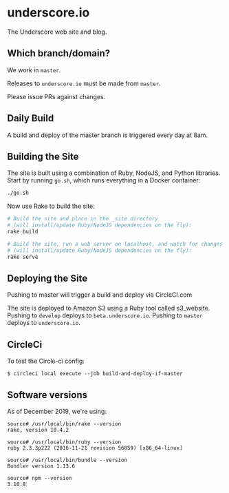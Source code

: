 # underscore.io

The Underscore web site and blog.

## Which branch/domain?

We work in `master`.

Releases to `underscore.io` must be made from `master`.

Please issue PRs against changes.

## Daily Build

A build and deploy of the master branch is triggered every day at 8am.

## Building the Site

The site is built using a combination
of Ruby, NodeJS, and Python libraries.
Start by running `go.sh`,
which runs everything in a Docker container:

~~~bash
./go.sh
~~~

Now use Rake to build the site:

~~~bash
# Build the site and place in the _site directory
# (will install/update Ruby/NodeJS dependencies on the fly):
rake build

# Build the site, run a web server on localhost, and watch for changes
# (will install/update Ruby/NodeJS dependencies on the fly):
rake serve
~~~

## Deploying the Site

Pushing to master will trigger a build and deploy via CircleCI.com

The site is deployed to Amazon S3
using a Ruby tool called s3_website.
Pushing to `develop` deploys to `beta.underscore.io`.
Pushing to `master` deploys to `underscore.io`.

## CircleCi

To test the Circle-ci config:

```
$ circleci local execute --job build-and-deploy-if-master
```

## Software versions

As of December 2019, we're using:

```
source# /usr/local/bin/rake --version
rake, version 10.4.2

source# /usr/local/bin/ruby --version
ruby 2.3.3p222 (2016-11-21 revision 56859) [x86_64-linux]

source# /usr/local/bin/bundle --version
Bundler version 1.13.6

source# npm --version
3.10.8
```


